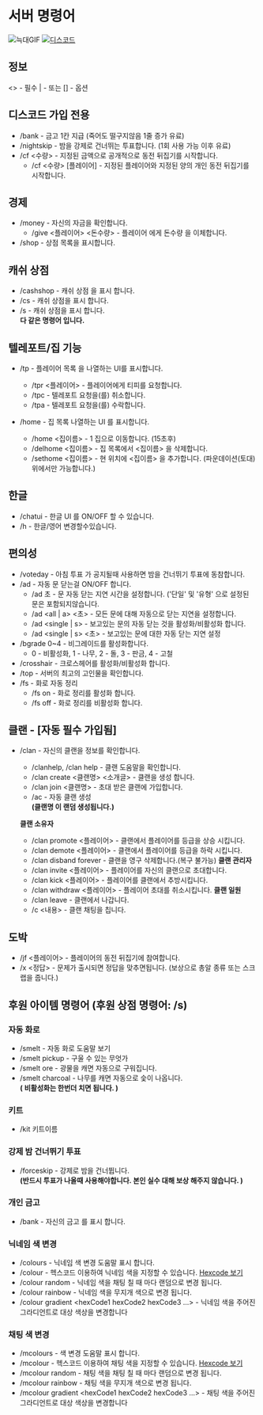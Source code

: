 #  서버 명령어
![늑대GIF](https://i.imgur.com/fH1dk5D.gif)
[![디스코드](https://i.imgur.com/nDAnUwS.png)](https://discord.gg/ZWccPtt)   
## 정보
<> - 필수 | - 또는 [] - 옵션

## 디스코드 가입 전용
* /bank - 금고 1칸 지급 (죽어도 떨구지않음 1줄 증가 유료)
* /nightskip - 밤을 강제로 건너뛰는 투표합니다. (1회 사용 가능 이후 유료)
* /cf <수량> - 지정된 금액으로 공개적으로 동전 뒤집기를 시작합니다.
  * /cf <수량> [플레이어] - 지정된 플레이어와 지정된 양의 개인 동전 뒤집기를 시작합니다.

## 경제
* /money - 자신의 자금을 확인합니다.
  * /give <플레이어> <돈수량> - 플레이어 에게 돈수량 을 이체합니다.
* /shop - 상점 목록을 표시합니다.

## 캐쉬 상점
* /cashshop - 캐쉬 상점 을 표시 합니다.
* /cs - 캐쉬 상점을 표시 합니다.
* /s - 캐쉬 상점을 표시 합니다.   
**다 같은 명령어 입니다.**

## 텔레포트/집 기능
* /tp - 플레이어 목록 을 나열하는 UI를 표시합니다.
  * /tpr <플레이어> - 플레이어에게 티피를 요청합니다.
  * /tpc - 텔레포트 요청을(를) 취소합니다.
  * /tpa - 텔레포트 요청을(를) 수락합니다.
  
* /home - 집 목록 나열하는 UI 를 표시합니다.
  * /home <집이름> - 1 집으로 이동합니다. (15초후)
  * /delhome <집이름> - 집 목록에서 <집이름> 을 삭제합니다.
  * /sethome <집이름> - 현 위치에 <집이름> 을 추가합니다. (파운데이션(토대) 위에서만 가능합니다.)
    
## 한글
* /chatui - 한글 UI 를 ON/OFF 할 수 있습니다.
* /h - 한글/영어 변경할수있습니다.

## 편의성
* /voteday - 아침 투표 가 공지될때 사용하면 밤을 건너뛰기 투표에 동참합니다.
* /ad - 자동 문 닫는걸 ON/OFF 합니다.
  * /ad 초 - 문 자동 닫는 지연 시간을 설정합니다. ('단일' 및 '유형' 으로 설정된 문은 포함되지않습니다.
  * /ad <all | a> <초> - 모든 문에 대해 자동으로 닫는 지연을 설정합니다.
  * /ad <single | s> - 보고있는 문의 자동 닫는 것을 활성화/비활성화 합니다.
  * /ad <single | s> <초> - 보고있는 문에 대한 자동 닫는 지연 설정
* /bgrade 0~4 - 비그레이드를 활성화합니다.
  * 0 - 비활성화, 1 - 나무, 2 - 돌, 3 - 판금, 4 - 고철
* /crosshair - 크로스헤어를 활성화/비활성화 합니다.
* /top - 서버의 최고의 고인물을 확인합니다.
* /fs - 화로 자동 정리 
  * /fs on - 화로 정리를 활성화 합니다.
  * /fs off - 화로 정리를 비활성화 합니다.

## 클랜 - [자동 필수 가입됨]
* /clan - 자신의 클랜을 정보를 확인합니다.
  * /clanhelp, /clan help - 클랜 도움말을 확인합니다.
  * /clan create <클랜명> <소개글> - 클랜을 생성 합니다.
  * /clan join <클랜명> - 초대 받은 클랜에 가입합니다.
  * /ac - 자동 클랜 생성   
  **(클랜명 이 랜덤  생성됩니다.)**
  
  **클랜 소유자**
  * /clan promote <플레이어> - 클랜에서 플레이어를 등급을 상승 시킵니다.
  * /clan demote <플레이어> - 클랜에서 플레이어를 등급을 하락 시킵니다.
  * /clan disband forever - 클랜을 영구 삭제합니다.(복구 불가능)
  **클랜 관리자**  
  * /clan invite <플레이어> - 플레이어를 자신의 클랜으로 초대합니다.
  * /clan kick <플레이어> - 플레이어를 클랜에서 추방시킵니다.
  * /clan withdraw <플레이어> - 플레이어 초대를 취소시킵니다.
  **클랜 일원**
  * /clan leave - 클랜에서 나갑니다.
  * /c <내용> - 클랜 채팅을 칩니다.
  
## 도박
* /jf <플레이어> - 플레이어의 동전 뒤집기에 참여합니다.
* /x <정답> - 문제가 출시되면 정답을 맞추면됩니다. (보상으로 총알 종류 또는 스크랩을 줍니다.)

## 후원 아이템 명령어 (후원 상점 명령어: /s)

### 자동 화로
* /smelt - 자동 화로 도움말 보기
 * /smelt pickup - 구울 수 있는 무엇가
 * /smelt ore - 광물을 캐면 자동으로 구워집니다.
 * /smelt charcoal - 나무를 캐면 자동으로 숯이 나옵니다.      
 **( 비활성화는 한번더 치면 됩니다. )**
 
### 키트
* /kit 키트이름
 
### 강제 밤 건너뛰기 투표
* /forceskip - 강제로 밤을 건너뜁니다.   
**(반드시 투표가 나올때 사용해야합니다. 본인 실수 대해 보상 해주지 않습니다. )**
 
### 개인 금고
* /bank - 자신의 금고 를 표시 합니다.

### 닉네임 색 변경
* /colours - 닉네임 색 변경 도움말 표시 합니다.
* /colour <hexcode> - 헥스코드 이용하여 닉네임 색을 지정할 수 있습니다. [Hexcode 보기](https://htmlcolorcodes.com/)
* /colour random - 닉네임 색을 채팅 칠 때 마다 랜덤으로 변경 됩니다.
* /colour rainbow - 닉네임 색을 무지개 색으로 변경 됩니다.
* /colour gradient <hexCode1 hexCode2 hexCode3 ...> - 닉네임 색을 주어진 그라디언트로 대상 색상을 변경합니다
### 채팅 색 변경
* /mcolours - 색 변경 도움말 표시 합니다.
* /mcolour <hexcode> - 헥스코드 이용하여 채팅 색을 지정할 수 있습니다. [Hexcode 보기](https://htmlcolorcodes.com/)
* /mcolour random - 채팅 색을 채팅 칠 때 마다 랜덤으로 변경 됩니다.
* /mcolour rainbow - 채팅 색을 무지개 색으로 변경 됩니다.
* /mcolour gradient <hexCode1 hexCode2 hexCode3 ...> - 채팅 색을 주어진 그라디언트로 대상 색상을 변경합니다
